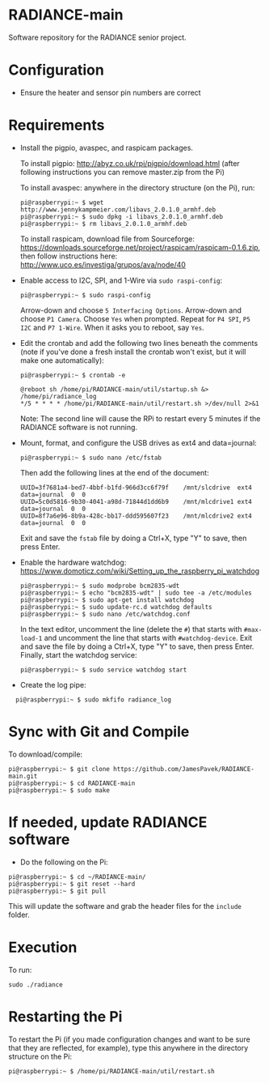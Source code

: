# RADIANCE-main
Software repository for the RADIANCE senior project.

# Configuration
- Ensure the heater and sensor pin numbers are correct

# Requirements
- Install the pigpio, avaspec, and raspicam packages.

  To install pigpio: http://abyz.co.uk/rpi/pigpio/download.html (after following instructions you can remove master.zip from the Pi)
  
  To install avaspec: anywhere in the directory structure (on the Pi), run: 
  
  ```
  pi@raspberrypi:~ $ wget http://www.jennykampmeier.com/libavs_2.0.1.0_armhf.deb
  pi@raspberrypi:~ $ sudo dpkg -i libavs_2.0.1.0_armhf.deb
  pi@raspberrypi:~ $ rm libavs_2.0.1.0_armhf.deb
  ```
  To install raspicam, download file from Sourceforge: https://downloads.sourceforge.net/project/raspicam/raspicam-0.1.6.zip, then follow instructions here: http://www.uco.es/investiga/grupos/ava/node/40

- Enable access to I2C, SPI, and 1-Wire via `sudo raspi-config`:
  ```
  pi@raspberrypi:~ $ sudo raspi-config
  ```
  Arrow-down and choose `5 Interfacing Options`. Arrow-down and choose `P1 Camera`. Choose `Yes` when prompted. Repeat for `P4 SPI`, `P5 I2C` and `P7 1-Wire`. When it asks you to reboot, say `Yes`.
  
- Edit the crontab and add the following two lines beneath the comments (note if you've done a fresh install the crontab won't exist, but it will make one automatically):
  ```
  pi@raspberrypi:~ $ crontab -e
  ```
  ```
  @reboot sh /home/pi/RADIANCE-main/util/startup.sh &> /home/pi/radiance_log
  */5 * * * * /home/pi/RADIANCE-main/util/restart.sh >/dev/null 2>&1
  ```
  Note: The second line will cause the RPi to restart every 5 minutes if the RADIANCE software is not running.
  
- Mount, format, and configure the USB drives as ext4 and data=journal: 
  ```
  pi@raspberrypi:~ $ sudo nano /etc/fstab
  ```
  Then add the following lines at the end of the document:
  ```
  UUID=3f7681a4-bed7-4bbf-b1fd-966d3cc6f79f    /mnt/slcdrive  ext4  data=journal  0  0
  UUID=5c0d5816-9b30-4041-a98d-71844d1dd6b9    /mnt/mlcdrive1 ext4  data=journal  0  0
  UUID=8f7a6e96-8b9a-428c-bb17-ddd595607f23    /mnt/mlcdrive2 ext4  data=journal  0  0
  ```
  Exit and save the `fstab` file by doing a Ctrl+X, type "Y" to save, then press Enter. 
  
- Enable the hardware watchdog: https://www.domoticz.com/wiki/Setting_up_the_raspberry_pi_watchdog
  ```
  pi@raspberrypi:~ $ sudo modprobe bcm2835-wdt
  pi@raspberrypi:~ $ echo "bcm2835-wdt" | sudo tee -a /etc/modules
  pi@raspberrypi:~ $ sudo apt-get install watchdog
  pi@raspberrypi:~ $ sudo update-rc.d watchdog defaults
  pi@raspberrypi:~ $ sudo nano /etc/watchdog.conf
  ```
  In the text editor, uncomment the line (delete the `#`) that starts with `#max-load-1` and uncomment the line that starts with `#watchdog-device`. Exit and save the file by doing a Ctrl+X, type "Y" to save, then press Enter. Finally, start the watchdog service:
  ```
  pi@raspberrypi:~ $ sudo service watchdog start
  ```
- Create the log pipe:
```
  pi@raspberrypi:~ $ sudo mkfifo radiance_log
  ```
# Sync with Git and Compile
To download/compile:
```
pi@raspberrypi:~ $ git clone https://github.com/JamesPavek/RADIANCE-main.git
pi@raspberrypi:~ $ cd RADIANCE-main
pi@raspberrypi:~ $ sudo make
```

# If needed, update RADIANCE software
- Do the following on the Pi:
```
pi@raspberrypi:~ $ cd ~/RADIANCE-main/
pi@raspberrypi:~ $ git reset --hard
pi@raspberrypi:~ $ git pull
```
This will update the software and grab the header files for the `include` folder.


# Execution

To run:
```
sudo ./radiance
```

# Restarting the Pi
To restart the Pi (if you made configuration changes and want to be sure that they are reflected, for example), type this anywhere in the directory structure on the Pi:
```
pi@raspberrypi:~ $ /home/pi/RADIANCE-main/util/restart.sh
```
